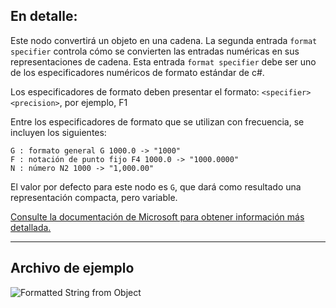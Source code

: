 ## En detalle:
Este nodo convertirá un objeto en una cadena. La segunda entrada `format specifier` controla cómo se convierten las entradas numéricas en sus representaciones de cadena.
Esta entrada `format specifier` debe ser uno de los especificadores numéricos de formato estándar de c#.

Los especificadores de formato deben presentar el formato:
`<specifier><precision>`, por ejemplo, F1

Entre los especificadores de formato que se utilizan con frecuencia, se incluyen los siguientes:
```
G : formato general G 1000.0 -> "1000"
F : notación de punto fijo F4 1000.0 -> "1000.0000"
N : número N2 1000 -> "1,000.00"
```

El valor por defecto para este nodo es `G`, que dará como resultado una representación compacta, pero variable.

[Consulte la documentación de Microsoft para obtener información más detallada.](https://learn.microsoft.com/es-es/dotnet/standard/base-types/standard-numeric-format-strings#standard-format-specifiers)
___
## Archivo de ejemplo

![Formatted String from Object](./CoreNodeModels.FormattedStringFromObject_img.jpg)
